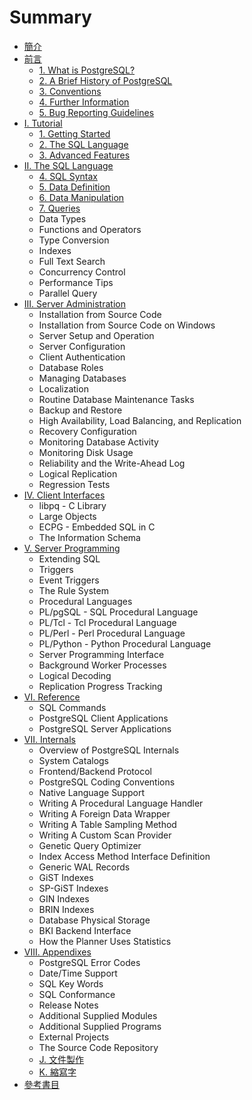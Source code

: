 # Summary

* [簡介](README.md)
* [前言](preface.md)
  * [1. What is PostgreSQL?](what-is-postgresql.md)
  * [2. A Brief History of PostgreSQL](a-brief-history-of-postgresql.md)
  * [3. Conventions](conventions.md)
  * [4. Further Information](further-information.md)
  * [5. Bug Reporting Guidelines](bug-reporting-guidelines.md)
* [I. Tutorial](i-tutorial.md)
  * [1. Getting Started](getting-started.md)
  * [2. The SQL Language](the-sql-language.md)
  * [3. Advanced Features](advanced-features.md)
* [II. The SQL Language](ii-the-sql-language.md)
  * [4. SQL Syntax](ii-the-sql-language/sql-syntax.md)
  * [5. Data Definition](ii-the-sql-language/data-definition.md)
  * [6. Data Manipulation](ii-the-sql-language/data-manipulation.md)
  * [7. Queries](ii-the-sql-language/queries.md)
  * Data Types
  * Functions and Operators
  * Type Conversion
  * Indexes
  * Full Text Search
  * Concurrency Control
  * Performance Tips
  * Parallel Query
* [III. Server Administration](iii-server-administration.md)
  * Installation from Source Code
  * Installation from Source Code on Windows
  * Server Setup and Operation
  * Server Configuration
  * Client Authentication
  * Database Roles
  * Managing Databases
  * Localization
  * Routine Database Maintenance Tasks
  * Backup and Restore
  * High Availability, Load Balancing, and Replication
  * Recovery Configuration
  * Monitoring Database Activity
  * Monitoring Disk Usage
  * Reliability and the Write-Ahead Log
  * Logical Replication
  * Regression Tests
* [IV. Client Interfaces](iv-client-interfaces.md)
  * libpq - C Library
  * Large Objects
  * ECPG - Embedded SQL in C
  * The Information Schema
* [V. Server Programming](v-server-programming.md)
  * Extending SQL
  * Triggers
  * Event Triggers
  * The Rule System
  * Procedural Languages
  * PL/pgSQL - SQL Procedural Language
  * PL/Tcl - Tcl Procedural Language
  * PL/Perl - Perl Procedural Language
  * PL/Python - Python Procedural Language
  * Server Programming Interface
  * Background Worker Processes
  * Logical Decoding
  * Replication Progress Tracking
* [VI. Reference](vi-reference.md)
  * SQL Commands
  * PostgreSQL Client Applications
  * PostgreSQL Server Applications
* [VII. Internals](vii-internals.md)
  * Overview of PostgreSQL Internals
  * System Catalogs
  * Frontend/Backend Protocol
  * PostgreSQL Coding Conventions
  * Native Language Support
  * Writing A Procedural Language Handler
  * Writing A Foreign Data Wrapper
  * Writing A Table Sampling Method
  * Writing A Custom Scan Provider
  * Genetic Query Optimizer
  * Index Access Method Interface Definition
  * Generic WAL Records
  * GiST Indexes
  * SP-GiST Indexes
  * GIN Indexes
  * BRIN Indexes
  * Database Physical Storage
  * BKI Backend Interface
  * How the Planner Uses Statistics
* [VIII. Appendixes](viii-appendixes.md)
  * PostgreSQL Error Codes
  * Date/Time Support
  * SQL Key Words
  * SQL Conformance
  * Release Notes
  * Additional Supplied Modules
  * Additional Supplied Programs
  * External Projects
  * The Source Code Repository
  * [J. 文件製作](viii-appendixes/documentation.md)
  * [K. 縮寫字](viii-appendixes/acronyms.md)
* [參考書目](bibliography.md)

